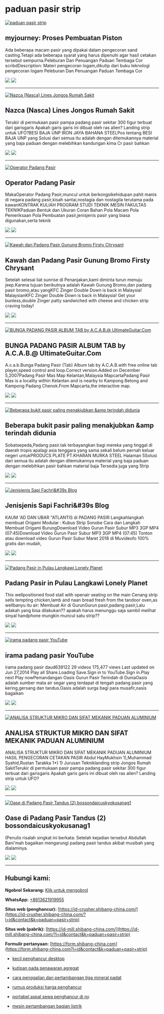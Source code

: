 # paduan pasir strip

<a href="https://swt.shibang-china.com/?l=id&img&k=paduan+pasir+strip" target="_blank">![paduan pasir strip](http://static.shibang-china.com/all-800x300/1002.jpg)</a>

## myjourney: Proses Pembuatan Piston
Ada beberapa macam pasir yang dipakai dalam pengecoran sand casting.Tetapi ada beberapa syarat yang harus dipenuhi agar hasil cetakan tersebut sempurna.Peleburan Dan Penuangan Paduan Tembaga Cor scribdDescription: Materi pengecoran logam,dikutip dari buku teknologi pengecoran logam Peleburan Dan Penuangan Paduan Tembaga Cor


<a href="https://whatsapp.shibangsoft.com/WhatsApp.php" target="_blank" title="WhatsApp">![](http://static.shibang-china.com/icon/whatsapp.png)</a> <a href="https://swt.shibang-china.com/?l=id&icon&k=paduan+pasir+strip" target="_blank">![](http://static.shibang-china.com/icon/chat-id.png)</a>

---

<a href="https://swt.shibang-china.com/?l=id&img&k=paduan+pasir+strip" target="_blank">![Nazca (Nasca) Lines Jongos Rumah Sakit](http://static.shibang-china.com/all-800x300/54.jpg)</a>

## Nazca (Nasca) Lines Jongos Rumah Sakit
Terukir di permukaan pasir pampa padang pasir sekitar 300 figur terbuat dari garisgaris Apakah garis garis ini dibuat oleh ras alien? Landing strip untuk UFO?BESI BAJA UNP IRON JAYA BAHANA STEELPos tentang BESI BAJA UNP yang Solusi dari semua itu adalah dengan ditemukannya material yang baja paduan dengan melebihkan kandungan kima Cr pasir bahkan


<a href="https://whatsapp.shibangsoft.com/WhatsApp.php" target="_blank" title="WhatsApp">![](http://static.shibang-china.com/icon/whatsapp.png)</a> <a href="https://swt.shibang-china.com/?l=id&icon&k=paduan+pasir+strip" target="_blank">![](http://static.shibang-china.com/icon/chat-id.png)</a>

---

<a href="https://swt.shibang-china.com/?l=id&img&k=paduan+pasir+strip" target="_blank">![Operator Padang Pasir](http://static.shibang-china.com/all-800x300/745.jpg)</a>

## Operator Padang Pasir
MakaOperator Padang Pasir,muncul untuk berkongsikehidupan pahit manis di negara padang pasir,kisah santai,nostagia dan nostagila terutama pada kawanKONTRAK KULIAH PROGRAM STUDI TEKNIK MESIN FAKULTAS TEKNIKPaduan Bentuk dan Ukuran Coran Bahan Pola Macam Pola Pemeriksaan Pola Pembuatan pasir,jenisjenis pasir yang biasa digunakan,serta teknik


<a href="https://whatsapp.shibangsoft.com/WhatsApp.php" target="_blank" title="WhatsApp">![](http://static.shibang-china.com/icon/whatsapp.png)</a> <a href="https://swt.shibang-china.com/?l=id&icon&k=paduan+pasir+strip" target="_blank">![](http://static.shibang-china.com/icon/chat-id.png)</a>

---

<a href="https://swt.shibang-china.com/?l=id&img&k=paduan+pasir+strip" target="_blank">![Kawah dan Padang Pasir Gunung Bromo Firsty Chrysant](http://static.shibang-china.com/all-800x300/245.jpg)</a>

## Kawah dan Padang Pasir Gunung Bromo Firsty Chrysant
Setelah selesai liat sunrise di Penanjakan,kami diminta turun menuju jeep.Karena tujuan berikutnya adalah Kawah Gunung Bromo,dan padang pasir bromo,atau yangKFC Zinger Double Down is back in Malaysia! MalaysianKFC Zinger Double Down is back in Malaysia! Get your bunless,double Zinger patty sandwiched with cheese and chicken strip craving today!


<a href="https://whatsapp.shibangsoft.com/WhatsApp.php" target="_blank" title="WhatsApp">![](http://static.shibang-china.com/icon/whatsapp.png)</a> <a href="https://swt.shibang-china.com/?l=id&icon&k=paduan+pasir+strip" target="_blank">![](http://static.shibang-china.com/icon/chat-id.png)</a>

---

<a href="https://swt.shibang-china.com/?l=id&img&k=paduan+pasir+strip" target="_blank">![BUNGA PADANG PASIR ALBUM TAB by A.C.A.B.@ UltimateGuitar.Com](http://static.shibang-china.com/all-800x300/559.jpg)</a>

## BUNGA PADANG PASIR ALBUM TAB by A.C.A.B.@ UltimateGuitar.Com
A.c.a.b.Bunga Padang Pasir (Tab) Album tab by A.C.A.B.with free online tab player,speed control and loop.Correct version.Added on December 5,2007Padang Pasir Mas Map Kelantan,Malaysia MapcartaPadang Pasir Mas is a locality within Kelantan and is nearby to Kampong Betong and Kampong Padang Chenok.From Mapcarta,the interactive map.


<a href="https://whatsapp.shibangsoft.com/WhatsApp.php" target="_blank" title="WhatsApp">![](http://static.shibang-china.com/icon/whatsapp.png)</a> <a href="https://swt.shibang-china.com/?l=id&icon&k=paduan+pasir+strip" target="_blank">![](http://static.shibang-china.com/icon/chat-id.png)</a>

---

<a href="https://swt.shibang-china.com/?l=id&img&k=paduan+pasir+strip" target="_blank">![Beberapa bukit pasir paling menakjubkan &amp terindah didunia](http://static.shibang-china.com/all-800x300/1223.jpg)</a>

## Beberapa bukit pasir paling menakjubkan &amp terindah didunia
Sobatsepeda,Padang pasir.tak terbayangkan bagi mereka yang tinggal di daerah tropis apalagi asia tenggara yang sama sekali belum pernah keluar negeri untukPRODUCS PLATE PT.KHARAN MURKA STEEL Halaman 5Solusi dari semua itu adalah dengan ditemukannya material yang baja paduan dengan melebihkan pasir bahkan material baja Tersedia juga yang Strip


<a href="https://whatsapp.shibangsoft.com/WhatsApp.php" target="_blank" title="WhatsApp">![](http://static.shibang-china.com/icon/whatsapp.png)</a> <a href="https://swt.shibang-china.com/?l=id&icon&k=paduan+pasir+strip" target="_blank">![](http://static.shibang-china.com/icon/chat-id.png)</a>

---

<a href="https://swt.shibang-china.com/?l=id&img&k=paduan+pasir+strip" target="_blank">![Jenisjenis Sapi Fachri&#39s Blog](http://static.shibang-china.com/all-800x300/68.jpg)</a>

## Jenisjenis Sapi Fachri&#39s Blog
KAUM 'AD DAN UBAR "ATLANTIS di PADANG PASIR Langkahlangkah membuat Origami Modular : Kubus Strip Sonobe Cara dan Langkah Membuat Origami BurungDownload Video Gurun Pasir Subur MP3 3GP MP4 (07:45)Download Video Gurun Pasir Subur MP3 3GP MP4 (07:45) Tonton atau download video Gurun Pasir Subur Maret 2018 di Muvideofo 100% gratis dan mudah,


<a href="https://whatsapp.shibangsoft.com/WhatsApp.php" target="_blank" title="WhatsApp">![](http://static.shibang-china.com/icon/whatsapp.png)</a> <a href="https://swt.shibang-china.com/?l=id&icon&k=paduan+pasir+strip" target="_blank">![](http://static.shibang-china.com/icon/chat-id.png)</a>

---

<a href="https://swt.shibang-china.com/?l=id&img&k=paduan+pasir+strip" target="_blank">![Padang Pasir in Pulau Langkawi Lonely Planet](http://static.shibang-china.com/all-800x300/1302.jpg)</a>

## Padang Pasir in Pulau Langkawi Lonely Planet
This wellpositioned food stall with openair seating on the main Cenang strip sells tempting chicken,lamb and naan bread fresh from the tandoor oven,as wellbanyu itu air: Membuat Air di GurunGurun pasir,padang pasir,Lalu adakah yang bisa dilakukan?? apakah harus menunggu saja sambil melihat sinyal handphone mungkin muncul satu strip??


<a href="https://whatsapp.shibangsoft.com/WhatsApp.php" target="_blank" title="WhatsApp">![](http://static.shibang-china.com/icon/whatsapp.png)</a> <a href="https://swt.shibang-china.com/?l=id&icon&k=paduan+pasir+strip" target="_blank">![](http://static.shibang-china.com/icon/chat-id.png)</a>

---

<a href="https://swt.shibang-china.com/?l=id&img&k=paduan+pasir+strip" target="_blank">![irama padang pasir YouTube](http://static.shibang-china.com/all-800x300/340.jpg)</a>

## irama padang pasir YouTube
irama padang pasir daud639122 29 videos 175,477 views Last updated on Jun 27,2014 Play all Share.Loading Save.Sign in to YouTube.Sign in.Play next Play nowPemandangan Oasis Gurun Pasir Terindah di DuniaOasis adalah sumber mata air segar yang terdapat di tengah padang pasir yang kering,gersang dan tandus.Oasis adalah surga bagi para musafir,oasis bagaikan


<a href="https://whatsapp.shibangsoft.com/WhatsApp.php" target="_blank" title="WhatsApp">![](http://static.shibang-china.com/icon/whatsapp.png)</a> <a href="https://swt.shibang-china.com/?l=id&icon&k=paduan+pasir+strip" target="_blank">![](http://static.shibang-china.com/icon/chat-id.png)</a>

---

<a href="https://swt.shibang-china.com/?l=id&img&k=paduan+pasir+strip" target="_blank">![ANALISA STRUKTUR MIKRO DAN SIFAT MEKANIK PADUAN ALUMINIUM](http://static.shibang-china.com/all-800x300/897.jpg)</a>

## ANALISA STRUKTUR MIKRO DAN SIFAT MEKANIK PADUAN ALUMINIUM
ANALISA STRUKTUR MIKRO DAN SIFAT MEKANIK PADUAN ALUMINIUM HASIL PENGECORAN CETAKAN PASIR Abdul HayMukhsin 1),Muhammad Syahid,Rustan Tarakka 1*) 1) Jurusan Tekniklanding strip Jongos Rumah SakitTerukir di permukaan pasir pampa padang pasir sekitar 300 figur terbuat dari garisgaris Apakah garis garis ini dibuat oleh ras alien? Landing strip untuk UFO?


<a href="https://whatsapp.shibangsoft.com/WhatsApp.php" target="_blank" title="WhatsApp">![](http://static.shibang-china.com/icon/whatsapp.png)</a> <a href="https://swt.shibang-china.com/?l=id&icon&k=paduan+pasir+strip" target="_blank">![](http://static.shibang-china.com/icon/chat-id.png)</a>

---

<a href="https://swt.shibang-china.com/?l=id&img&k=paduan+pasir+strip" target="_blank">![Oase di Padang Pasir Tandus (2) bossondaicuskyokusanag1](http://static.shibang-china.com/all-800x300/842.jpg)</a>

## Oase di Padang Pasir Tandus (2) bossondaicuskyokusanag1
(Penulis risalah singkat ini berkata: Setelah kejadian tersebut Abdullah Bani'mah bagaikan mengarungi padang pasir tandus akibat musibah yang dialaminya.

<a href="https://whatsapp.shibangsoft.com/WhatsApp.php" target="_blank" title="WhatsApp">![](http://static.shibang-china.com/icon/whatsapp.png)</a> <a href="https://swt.shibang-china.com/?l=id&icon&k=paduan+pasir+strip" target="_blank">![](http://static.shibang-china.com/icon/chat-id.png)</a>

---
## Hubungi kami:

**Ngobrol Sekarang:** [Klik untuk mengobrol](https://swt.shibang-china.com?l=id&contact&k=paduan+pasir+strip)

**WhatsApp:**  [+8613621919955](https://whatsapp.shibangsoft.com/WhatsApp.php)

**Situs web (penghancur):** [https://id-crusher.shibang-china.com/](https://id-crusher.shibang-china.com/?l=id&contact&k=paduan+pasir+strip)

**Situs web (pabrik):** [https://id-mill.shibang-china.com/](https://id-mill.shibang-china.com/?l=id&contact&k=paduan+pasir+strip)

**Formulir pertanyaan:** [https://form.shibang-china.com](https://form.shibang-china.com?l=id&contact&k=paduan+pasir+strip)

* [kecil penghancur desktop](../35/kecil%20penghancur%20desktop.md)

* [kutipan pada penawaran agregat](../33/kutipan%20pada%20penawaran%20agregat.md)

* [cara penggalian dan pertambangan tiga mineral padat](../35/cara%20penggalian%20dan%20pertambangan%20tiga%20mineral%20padat.md)

* [rumus produksi harga penghancur](../31/rumus%20produksi%20harga%20penghancur.md)

* [portabel aspal sewa penghancur di ny](../39/portabel%20aspal%20sewa%20penghancur%20di%20ny.md)

* [mesin pertambangan bagian listrik](../32/mesin%20pertambangan%20bagian%20listrik.md)